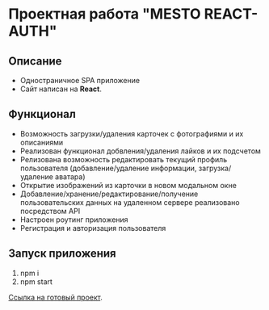 # Проектная работа "MESTO REACT-AUTH"

## Описание

* Одностраничное SPA приложение
* Сайт написан на **React**.

## Функционал

* Возможность загрузки/удаления карточек с фотографиями и их описаниями
* Реализован функционал добвления/удаления лайков и их подсчетом
* Релизована возможность редактировать текущий профиль пользователя (добавление/удаление информации, загрузка/удаление аватара)
* Открытие изображений из карточки в новом модальном окне 
* Добавление/хранение/редактирование/получение пользовательских данных на удаленном сервере реализовано посредством API
* Настроен роутинг приложения
* Регистрация и авторизация пользователя




## Запуск приложения
1. npm i
2. npm start

[Ссылка на готовый проект](https://sysoev-kirill.github.io/react-mesto-auth/).

